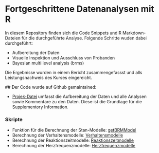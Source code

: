 # Fortgeschrittene Datenanalysen mit R

In diesem Repository finden sich die Code Snippets und R Markdown-Dateien für die durchgeführte Analyse. Folgende Schritte wuden dabei durchgeführt:

- Aufbereitung der Daten
- Visuelle Inspektion und Ausschluss von Probanden
- Bayesian multi level analysis (brms)

Die Ergebnisse wurden in einem Bericht zusammengefassst und alls Leistungsnachweis des Kurses eingereicht.

## Der Code wurde auf Github gemaintained:

- [Projek-Datei](Project.Rmd) umfasst die Aufbereitung der Daten und alle Analysen sowie Kommentare zu den Daten. Diese ist die Grundlage für die Supplementory Information. 
### Skripte
- Funktion für die Berechnung der Stan-Modelle: [getBRMModel](Scripts/getBRMModel.R)
-  Berechnung der Verhaltensmodelle: [Verhaltensmodelle](brms_b.R)
-  Berechnung der Reaktionszeitmodelle: [Reaktionszeitmodelle](brms_RT.R)
-  Berechnung der Herzfrequenzmodelle: [Herzfrequenzmodelle](brms_RRi.R)






